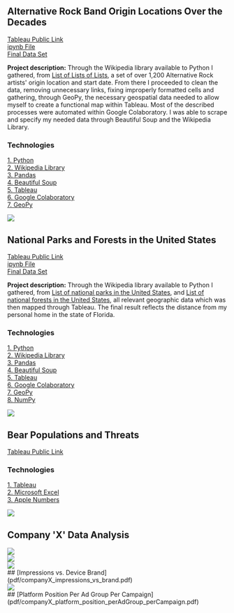 ## Alternative Rock Band Origin Locations Over the Decades

<a href="https://public.tableau.com/profile/hunter.walker#!/vizhome/AltRock/Sheet1?publish=yes">Tableau Public Link</a>
<br>
[ipynb File](pdf/AltRock.ipynb)
<br>
[Final Data Set](pdf/geospatial.pdf)

**Project description:** Through the Wikipedia library available to Python I gathered, from <a href="https://en.wikipedia.org/wiki/List_of_lists_of_lists">List of Lists of Lists</a>,
a set of over 1,200 Alternative Rock artists' origin location and start date. From there I proceeded to clean the data, removing unnecessary links, 
fixing improperly formatted cells and gathering, through GeoPy, the necessary geospatial data needed to allow myself to create a functional map within Tableau.
Most of the described processes were automated within Google Colaboratory. I was able to scrape and specify my needed data through Beautiful Soup and the Wikipedia
Library.

### Technologies 
<p>
 <a href="https://www.python.org">1. Python</a>
  <br>
 <a href="https://pypi.org/project/wikipedia/">2. Wikipedia Library</a>
  <br>
 <a href="https://pandas.pydata.org">3. Pandas</a>
  <br>
 <a href="https://www.crummy.com/software/BeautifulSoup/">4. Beautiful Soup</a> 
  <br>
 <a href="https://www.tableau.com">5. Tableau</a>  
  <br>
 <a href="https://colab.research.google.com/notebooks/intro.ipynb#recent=true">6. Google Colaboratory</a>   
  <br>
   <a href="https://geopy.readthedocs.io/en/stable/">7. GeoPy</a>  
  <br>
</p>  

<img src="images/altrockmap.png?raw=true"/>

## National Parks and Forests in the United States

<a href="https://public.tableau.com/profile/hunter.walker#!/vizhome/NatlParks_Forests/Sheet1?publish=yes">Tableau Public Link</a>
<br>
[ipynb File](pdf/NatlParksForests.ipynb)
<br>
[Final Data Set](pdf/Parks_Forests.pdf)

**Project description:** Through the Wikipedia library available to Python I gathered, from <a href="https://en.wikipedia.org/wiki/List_of_national_parks_of_the_United_States">List of national parks in the United States</a>, and <a href="https://en.wikipedia.org/wiki/List_of_national_forests_of_the_United_States">List of national forests in the United States</a>, all relevant geographic data which was then mapped through Tableau. The final result reflects the distance from my personal home in the state of Florida.

### Technologies 
<p>
 <a href="https://www.python.org">1. Python</a>
  <br>
 <a href="https://pypi.org/project/wikipedia/">2. Wikipedia Library</a>
  <br>
 <a href="https://pandas.pydata.org">3. Pandas</a>
  <br>
 <a href="https://www.crummy.com/software/BeautifulSoup/">4. Beautiful Soup</a> 
  <br>
 <a href="https://www.tableau.com">5. Tableau</a>  
  <br>
 <a href="https://colab.research.google.com/notebooks/intro.ipynb#recent=true">6. Google Colaboratory</a>   
  <br>
   <a href="https://geopy.readthedocs.io/en/stable/">7. GeoPy</a>  
  <br>
 <a href="https://numpy.org">8. NumPy</a>  
  <br>
</p>  

<img src="images/Screen Shot 2021-03-28 at 5.42.42 PM.png"/>

## Bear Populations and Threats

<a href="https://public.tableau.com/profile/hunter.walker#!/vizhome/BearStatus/Dashboard1">Tableau Public Link</a>
<br>

### Technologies 
<p>
 <a href="https://www.tableau.com">1. Tableau</a>  
  <br>
 <a href="https://www.microsoft.com/en-us/microsoft-365/excel">2. Microsoft Excel</a>  
  <br>
   <a href="https://www.apple.com/numbers/">3. Apple Numbers</a>  
  <br>
 </p>
  
 <img src="images/bears.png"/>
 
## Company 'X' Data Analysis

<img src="images/Distinct_Campaigns.png"/>
<br>
<img src="images/Average_Impressions_Per_Ad_Group.png"/>
<br>
<img src="images/Device_For_Percentage.png"/>
<br>
## [Impressions vs. Device Brand](pdf/companyX_impressions_vs_brand.pdf)
<br>
<img src="images/platform_position_q.png"/>
<br>
## [Platform Position Per Ad Group Per Campaign](pdf/companyX_platform_position_perAdGroup_perCampaign.pdf)
<br>
  

